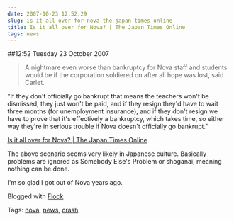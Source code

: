 ```yaml
---
date: 2007-10-23 12:52:29
slug: is-it-all-over-for-nova-the-japan-times-online
title: Is it all over for Nova? | The Japan Times Online
tags: news
---
```


##12:52 Tuesday 23 October 2007

> A nightmare even worse than bankruptcy for Nova staff and students would be if the corporation soldiered on after all hope was lost, said Carlet.

"If they don't officially go bankrupt that means the teachers won't be dismissed, they just won't be paid, and if they resign they'd have to wait three months (for unemployment insurance), and if they don't resign we have to prove that it's effectively a bankruptcy, which takes time, so either way they're in serious trouble if Nova doesn't officially go bankrupt."

[Is it all over for Nova? | The Japan Times Online](http://search.japantimes.co.jp/cgi-bin/fl20070925zg.html)


The above scenario seems very likely in Japanese culture. Basically problems are ignored as Somebody Else's Problem or shoganai, meaning nothing can be done.

I'm so glad I got out of Nova years ago.



Blogged with [Flock](http://www.flock.com/blogged-with-flock)

Tags: [nova](http://technorati.com/tag/nova), [news](http://technorati.com/tag/news), [ crash](http://technorati.com/tag/%20crash)
